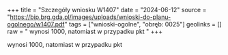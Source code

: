 +++
title = "Szczegóły wniosku W1407"
date = "2024-06-12"
source = "https://bip.brg.gda.pl/images/uploads/wnioski-do-planu-ogolnego/w1407.pdf"
tags = ["wnioski-ogolne", "obręb: 0025"]
geolinks = []
raw = " wynosi 1000, natomiast w przypadku pkt "
+++

 wynosi 1000, natomiast w przypadku pkt 


